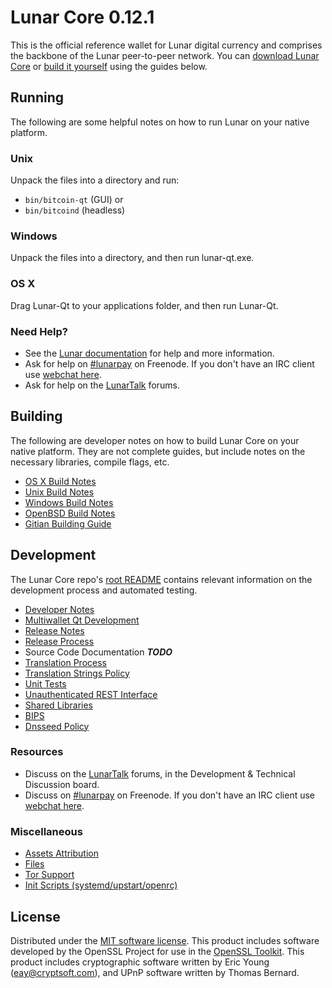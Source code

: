 Lunar Core 0.12.1
=====================

This is the official reference wallet for Lunar digital currency and comprises the backbone of the Lunar peer-to-peer network. You can [download Lunar Core](https://www.dash.org/downloads/) or [build it yourself](#building) using the guides below.

Running
---------------------
The following are some helpful notes on how to run Lunar on your native platform.

### Unix

Unpack the files into a directory and run:

- `bin/bitcoin-qt` (GUI) or
- `bin/bitcoind` (headless)

### Windows

Unpack the files into a directory, and then run lunar-qt.exe.

### OS X

Drag Lunar-Qt to your applications folder, and then run Lunar-Qt.

### Need Help?

* See the [Lunar documentation](https://lunarpay.atlassian.net/wiki/display/DOC)
for help and more information.
* Ask for help on [#lunarpay](http://webchat.freenode.net?channels=lunarpay) on Freenode. If you don't have an IRC client use [webchat here](http://webchat.freenode.net?channels=lunarpay).
* Ask for help on the [LunarTalk](https://lunartalk.org/) forums.

Building
---------------------
The following are developer notes on how to build Lunar Core on your native platform. They are not complete guides, but include notes on the necessary libraries, compile flags, etc.

- [OS X Build Notes](build-osx.md)
- [Unix Build Notes](build-unix.md)
- [Windows Build Notes](build-windows.md)
- [OpenBSD Build Notes](build-openbsd.md)
- [Gitian Building Guide](gitian-building.md)

Development
---------------------
The Lunar Core repo's [root README](/README.md) contains relevant information on the development process and automated testing.

- [Developer Notes](developer-notes.md)
- [Multiwallet Qt Development](multiwallet-qt.md)
- [Release Notes](release-notes.md)
- [Release Process](release-process.md)
- Source Code Documentation ***TODO***
- [Translation Process](translation_process.md)
- [Translation Strings Policy](translation_strings_policy.md)
- [Unit Tests](unit-tests.md)
- [Unauthenticated REST Interface](REST-interface.md)
- [Shared Libraries](shared-libraries.md)
- [BIPS](bips.md)
- [Dnsseed Policy](dnsseed-policy.md)

### Resources
* Discuss on the [LunarTalk](https://lunartalk.org/) forums, in the Development & Technical Discussion board.
* Discuss on [#lunarpay](http://webchat.freenode.net/?channels=lunarpay) on Freenode. If you don't have an IRC client use [webchat here](http://webchat.freenode.net/?channels=lunarpay).

### Miscellaneous
- [Assets Attribution](assets-attribution.md)
- [Files](files.md)
- [Tor Support](tor.md)
- [Init Scripts (systemd/upstart/openrc)](init.md)

License
---------------------
Distributed under the [MIT software license](http://www.opensource.org/licenses/mit-license.php).
This product includes software developed by the OpenSSL Project for use in the [OpenSSL Toolkit](https://www.openssl.org/). This product includes
cryptographic software written by Eric Young ([eay@cryptsoft.com](mailto:eay@cryptsoft.com)), and UPnP software written by Thomas Bernard.
